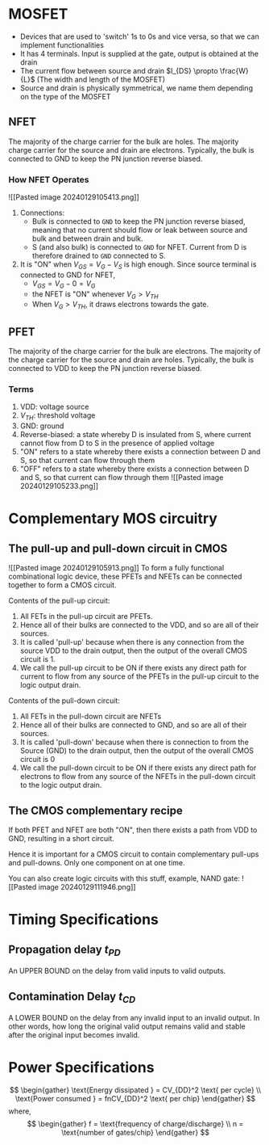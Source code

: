 # MOSFET

- Devices that are used to 'switch' 1s to 0s and vice versa, so that we can implement functionalities
- It has 4 terminals. Input is supplied at the gate, output is obtained at the drain
- The current flow between source and drain $I_{DS} \propto \frac{W}{L}$ (The width and length of the MOSFET)
- Source and drain is physically symmetrical, we name them depending on the type of the MOSFET
## NFET 
The majority of the charge carrier for the bulk are holes. The majority charge carrier for the source and drain are electrons. Typically, the bulk is connected to GND to keep the PN junction reverse biased.

### How NFET Operates
![[Pasted image 20240129105413.png]]
1. Connections:
	- Bulk is connected to ```GND``` to keep the PN junction reverse biased, meaning that no current should flow or leak between source and bulk and between drain and bulk.
	- S (and also bulk) is connected to ```GND``` for NFET. Current from D is therefore drained to ```GND``` connected to S.
2. It is "ON" when $V_{GS} = V_G - V_S$ is high enough. Since source terminal is connected to GND for NFET,
	- $V_{GS} = V_G - 0 = V_G$
	- the NFET is "ON" whenever $V_G > V_{TH}$
	- When $V_G > V_{TH}$, it draws electrons towards the gate.

## PFET
The majority of the charge carrier for the bulk are electrons. The majority of the charge carrier for the source and drain are holes. Typically, the bulk is connected to VDD to keep the PN junction reverse biased.

### Terms
1. VDD: voltage source
2. $V_{TH}$: threshold voltage
3. GND: ground
4. Reverse-biased: a state whereby D is insulated from S, where current cannot flow from D to S in the presence of applied voltage
5. "ON" refers to a state whereby there exists a connection between D and S, so that current can flow through them
6. "OFF" refers to a state whereby there exists a connection between D and S, so that current can flow through them
![[Pasted image 20240129105233.png]]
# Complementary MOS circuitry
## The pull-up and pull-down circuit in CMOS 
![[Pasted image 20240129105913.png]]
To form a fully functional combinational logic device, these PFETs and NFETs can be connected together to form a CMOS circuit.

Contents of the pull-up circuit:
1. All FETs in the pull-up circuit are PFETs.
2. Hence all of their bulks are connected to the VDD, and so are all of their sources.
3. It is called 'pull-up' because when there is any connection from the source VDD to the drain output, then the output of the overall CMOS circuit is 1.
4. We call the pull-up circuit to be ON if there exists any direct path for current to flow from any source of the PFETs in the pull-up circuit to the logic output drain.

Contents of the pull-down circuit:
1. All FETs in the pull-down circuit are NFETs
2. Hence all of their bulks are connected to GND, and so are all of their sources.
3. It is called 'pull-down' because when there is connection to from the Source (GND) to the drain output, then the output of the overall CMOS circuit is 0
4. We call the pull-down circuit to be ON if there exists any direct path for electrons to flow from any source of the NFETs in the pull-down circuit to the logic output drain.

## The CMOS complementary recipe

If both PFET and NFET are both "ON", then there exists a path from VDD to GND, resulting in a short circuit. 

Hence it is important for a CMOS circuit to contain complementary pull-ups and pull-downs. Only one component on at one time.

You can also create logic circuits with this stuff, example, NAND gate:
![[Pasted image 20240129111946.png]]
# Timing Specifications
## Propagation delay $t_{PD}$
An UPPER BOUND on the delay from valid inputs to valid outputs.
## Contamination Delay $t_{CD}$
A LOWER BOUND on the delay from any invalid input to an invalid output.
In other words, how long the original valid output remains valid and stable after the original input becomes invalid.

# Power Specifications
$$
\begin{gather}
\text{Energy dissipated } = CV_{DD}^2 \text{ per cycle} \\
\text{Power consumed } = fnCV_{DD}^2 \text{ per chip}
\end{gather}
$$
where,
$$
\begin{gather}
f = \text{frequency of charge/discharge} \\
n = \text{number of gates/chip}
\end{gather}
$$

